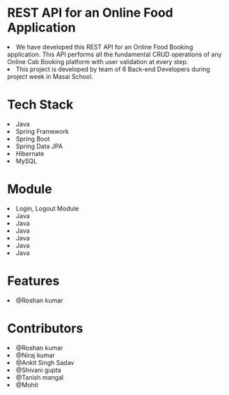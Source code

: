 # REST API for an Online Food Application
<li>We have developed this REST API for an Online Food Booking application. This API performs
  all the fundamental CRUD operations of any Online Cab Booking platform with user validation at every step.</li>
<li>This project is developed by team of 6 Back-end Developers during project week in Masai School.</li>

# Tech Stack
<li>Java</li>
<li>Spring Framework</li>
<li>Spring Boot</li>
<li>Spring Data JPA</li>
<li>Hibernate</li>
<li>MySQL</li>

# Module
<li>Login, Logout Module</li>
<li>Java</li>
<li>Java</li>
<li>Java</li>
<li>Java</li>
<li>Java</li>
<li>Java</li>

# Features
<li>@Roshan kumar</li>


# Contributors

<li>@Roshan kumar</li>
<li>@Niraj kumar</li>
<li>@Ankit Singh Sadav</li>
<li>@Shivani gupta</li>
<li>@Tanish mangal</li>
<li>@Mohit</li>




